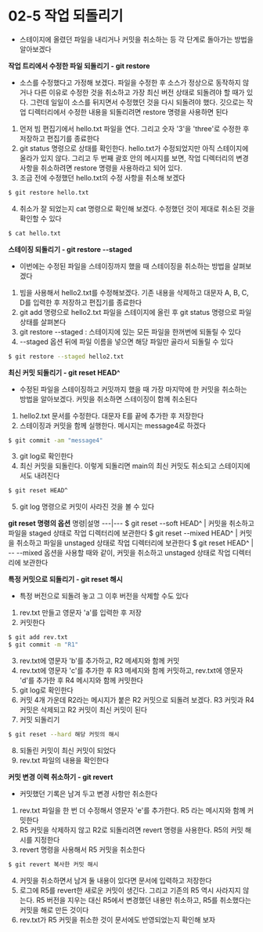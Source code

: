 # 02-5 작업 되돌리기
- 스테이지에 올렸던 파일을 내리거나 커밋을 취소하는 등 각 단계로 돌아가는 방법을 알아보겠다

**작업 트리에서 수정한 파일 되돌리기 - git restore**
- 소스를 수정했다고 가정해 보겠다. 파일을 수정한 후 소스가 정상으로 동작하지 않거나 다른 이유로 수정한 것을 취소하고 가장 최신 버전 상태로 되돌려야 할 때가 있다. 그런데 일일이 소스를 뒤지면서 수정했던 것을 다시 되돌려야 했다. 깃으로는 작업 디렉터리에서 수정한 내용을 되돌리려면 restore 명령을 사용하면 된다

1. 먼저 빔 편집기에서 hello.txt 파일을 연다. 그리고 숫자 '3'을 'three'로 수정한 후 저장하고 편집기를 종료한다
2. git status 명령으로 상태를 확인한다. hello.txt가 수정되었지만 아직 스테이지에 올라가 있지 않다. 그리고 두 번째 괄호 안의 메시지를 보면, 작업 디렉터리의 변경 사항을 취소하려면 restore 명령을 사용하라고 되어 있다.
3. 조금 전에 수정했던 hello.txt의 수정 사항을 취소해 보겠다
```bash
$ git restore hello.txt
```
4. 취소가 잘 되었는지 cat 명령으로 확인해 보겠다. 수정했던 것이 제대로 취소된 것을 확인할 수 있다
```bash
$ cat hello.txt
```

**스테이징 되돌리기 - git restore --staged**
- 이번에는 수정된 파일을 스테이징까지 했을 때 스테이징을 취소하는 방법을 살펴보겠다
1. 빔을 사용해서 hello2.txt를 수정해보겠다. 기존 내용을 삭제하고 대문자 A, B, C, D를 입력한 후 저장하고 편집기를 종료한다
2. git add 명령으로 hello2.txt 파일을 스테이지에 올린 후 git status 명령으로 파일 상태를 살펴본다
3. git restore --staged : 스테이지에 있는 모든 파일을 한꺼번에 되돌릴 수 있다
4. --staged 옵션 뒤에 파일 이름을 넣으면 해당 파일만 골라서 되돌릴 수 있다
```bash
$ git restore --staged hello2.txt
```

**최신 커밋 되돌리기 - git reset HEAD^**
- 수정된 파일을 스테이징하고 커밋까지 했을 때 가장 마지막에 한 커밋을 취소하는 방법을 알아보겠다. 커밋을 취소하면 스테이징이 함께 취소된다
1. hello2.txt 문서를 수정한다. 대문자 E를 끝에 추가한 후 저장한다
2. 스테이징과 커밋을 함께 실행한다. 메시지는 message4로 하겠다
```bash
$ git commit -am "message4" 
```
3. git log로 확인한다
4. 최신 커밋을 되돌린다. 이렇게 되돌리면 main의 최신 커밋도 취소되고 스테이지에서도 내려진다
```bash
$ git reset HEAD^
```
5. git log 명령으로 커밋이 사라진 것을 볼 수 있다

**git reset 명령의 옵션**
명령|설명
---|---
$ git reset --soft HEAD^ | 커밋을 취소하고 파일을 staged 상태로 작업 디렉터리에 보관한다
$ git reset --mixed HEAD^ | 커밋을 취소하고 파일을 unstaged 상태로 작업 디렉터리에 보관한다
$ git reset HEAD^ | -- --mixed 옵션을 사용할 때와 같이, 커밋을 취소하고 unstaged 상태로 작업 디렉터리에 보관한다

**특정 커밋으로 되돌리기 - git reset 해시**
-  특정 버전으로 되돌려 놓고 그 이후 버전을 삭제할 수도 있다
1. rev.txt 만들고 영문자 'a'를 입력한 후 저장
2. 커밋한다
```bash
$ git add rev.txt
$ git commit -m "R1"
```
3. rev.txt에 영문자 'b'를 추가하고, R2 메세지와 함께 커밋
4. rev.txt에 영문자 'c'를 추가한 후 R3 메세지와 함께 커밋하고, rev.txt에 영문자 'd'를 추가한 후 R4 메시지와 함께 커밋한다
5. git log로 확인한다
6. 커밋 4개 가운데 R2라는 메시지가 붙은 R2 커밋으로 되돌려 보겠다. R3 커밋과 R4 커밋은 삭제되고 R2 커밋이 최신 커밋이 된다
7. 커밋 되돌리기
```bash
$ git reset --hard 해당 커밋의 해시
```
8. 되돌린 커밋이 최신 커밋이 되었다
9. rev.txt 파일의 내용을 확인한다

**커밋 변경 이력 취소하기 - git revert**
- 커밋했던 기록은 남겨 두고 변경 사항만 취소한다
1. rev.txt 파일을 한 번 더 수정해서 영문자 'e'를 추가한다. R5 라는 메시지와 함께 커밋한다
2. R5 커밋을 삭제하지 않고 R2로 되돌리려면 revert 명령을 사용한다. R5의 커밋 해시를 지정한다
3. revert 명령을 사용해서 R5 커밋을 취소한다
```bash
$ git revert 복사한 커밋 해시
```
4. 커밋을 취소하면서 남겨 둘 내용이 있다면 문서에 입력하고 저장한다
5. 로그에 R5를 revert한 새로운 커밋이 생긴다. 그리고 기존의 R5 역시 사라지지 않는다. R5 버전을 지우는 대신 R5에서 변경했던 내용만 취소하고, R5를 취소했다는 커밋을 해로 만든 것이다
6. rev.txt가 R5 커밋을 취소한 것이 문서에도 반영되었는지 확인해 보자